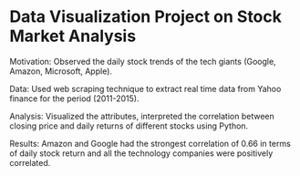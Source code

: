 # Data Visualization Project on Stock Market Analysis

Motivation: Observed the daily stock trends of the tech giants (Google, Amazon, Microsoft, Apple).

Data: Used web scraping technique to extract real time data from Yahoo finance for the period (2011-2015).

Analysis: Visualized the attributes, interpreted the correlation between closing price and daily returns of different stocks using Python.

Results: Amazon and Google had the strongest correlation of 0.66 in terms of daily stock return and all the technology companies were positively correlated.
